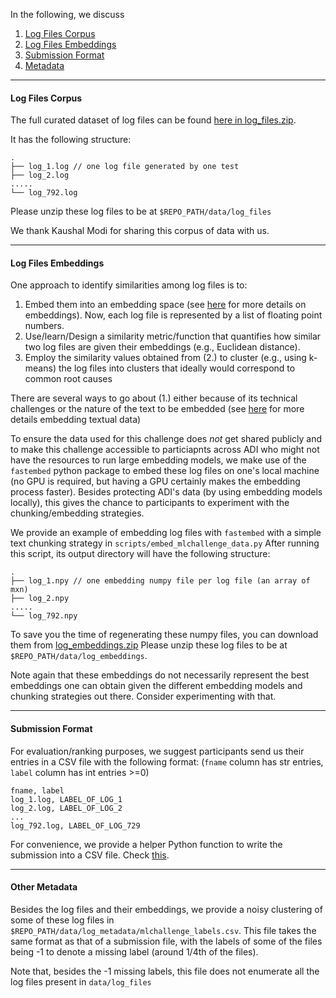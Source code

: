 



In the following, we discuss
1. [Log Files Corpus](#logs)
2. [Log Files Embeddings](#embeddings)
3. [Submission Format](#sub-format)
4. [Metadata](#metadata)

---
#### Log Files Corpus <a name="logs"></a>

The full curated dataset of log files can be found [here in log_files.zip](https://analog-my.sharepoint.com/:u:/p/ash_aldujaili/EdbF7ipF0C5Gs_UTs3MchzUBz1p3-O4t0xsReyU4p2qwOQ?e=4JY03a). 

It has the following structure:
```
.
├── log_1.log // one log file generated by one test
├── log_2.log 
.....  
└── log_792.log 
```
Please unzip these log files to be at `$REPO_PATH/data/log_files`

We thank Kaushal Modi for sharing this corpus of data with us.

---
#### Log Files Embeddings <a name="embeddings"></a>

One approach to identify similarities among log files is to:

1. Embed them into an embedding space (see [here](https://platform.openai.com/docs/guides/embeddings) for more details on embeddings). Now, each log file is represented by a list of floating point numbers.
2. Use/learn/Design a similarity metric/function that quantifies how similar two log files are given their embeddings (e.g., Euclidean distance).
3. Employ the similarity values obtained from (2.) to cluster (e.g., using k-means) the log files into clusters that ideally would correspond to common root causes 

There are several ways to go about (1.) either because of its technical challenges or the nature of the text to be embedded (see [here](https://python.langchain.com/v0.1/docs/modules/data_connection/document_transformers/) for more details embedding textual data)


To ensure the data used for this challenge does *not* get shared publicly and to make this challenge accessible to particiapnts across ADI who might not have the resources to run large embedding models, we make use of the `fastembed` python package to embed these log files on one's local machine (no GPU is required, but having a GPU certainly makes the embedding process faster). Besides protecting ADI's data (by using embedding models locally), this gives the chance to participants to experiment with the chunking/embedding strategies.

We provide an example of embedding log files with `fastembed` with a simple text chunking strategy in `scripts/embed_mlchallenge_data.py`
After running this script, its output directory will have the following structure:
```
.
├── log_1.npy // one embedding numpy file per log file (an array of mxn)
├── log_2.npy 
.....  
└── log_792.npy 
```

To save you the time of regenerating these numpy files, you can download them from [log_embeddings.zip](https://analog-my.sharepoint.com/:u:/p/ash_aldujaili/EfA_u9NoZZJArPab-8vNE5IBeLOrs4jXTJY-T21LuY-1Mw?e=dZqgs3)
Please unzip these log files to be at `$REPO_PATH/data/log_embeddings`.

Note again that these embeddings do not necessarily represent the best embeddings one can obtain given the different embedding models and chunking strategies out there. Consider experimenting with that.


---
#### Submission Format <a name="sub-format"></a>

For evaluation/ranking purposes, we suggest participants send us their entries in a CSV file with the following format:
(`fname` column has str entries, `label` column has int entries >=0)

```
fname, label
log_1.log, LABEL_OF_LOG_1
log_2.log, LABEL_OF_LOG_2
...
log_792.log, LABEL_OF_LOG_729
```


For convenience, we provide a helper Python function to write the submission into a CSV file. Check [this](https://gitlab.analog.com/aaldujai/ml_challenge_as24/-/blob/master/docs/EVAL.md).


---
#### Other Metadata <a name="metadata"></a>

Besides the log files and their embeddings, we provide a noisy clustering of some of these log files in `$REPO_PATH/data/log_metadata/mlchallenge_labels.csv`.
This file takes the same format as that of a submission file, with the labels of some of the files being -1 to denote a missing label (around 1/4th of the files).

Note that, besides the -1 missing labels, this file does not enumerate all the log files present in `data/log_files` 




